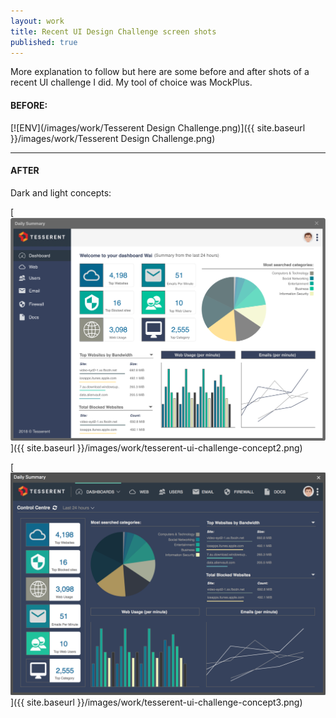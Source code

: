 ```yaml
---
layout: work
title: Recent UI Design Challenge screen shots
published: true
---
```


More explanation to follow but here are some before and after shots of a recent UI challenge I did.  My tool of choice was MockPlus.

#### BEFORE:
[![ENV](/images/work/Tesserent Design Challenge.png)]({{ site.baseurl }}/images/work/Tesserent Design Challenge.png)

---

#### AFTER
Dark and light concepts:

[![ENV](/images/work/tesserent-ui-challenge-concept2.png)]({{ site.baseurl }}/images/work/tesserent-ui-challenge-concept2.png)

[![ENV](/images/work/tesserent-ui-challenge-concept3.png)]({{ site.baseurl }}/images/work/tesserent-ui-challenge-concept3.png)
